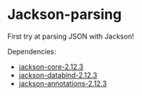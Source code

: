 # Jackson-parsing
First try at parsing JSON with Jackson!

Dependencies:
* [jackson-core-2.12.3](https://search.maven.org/artifact/com.fasterxml.jackson.core/jackson-core/2.12.3/bundle)
* [jackson-databind-2.12.3](https://search.maven.org/artifact/com.fasterxml.jackson.core/jackson-databind/2.12.3/bundle)
* [jackson-annotations-2.12.3](https://search.maven.org/artifact/com.fasterxml.jackson.core/jackson-annotations/2.12.3/bundle)
